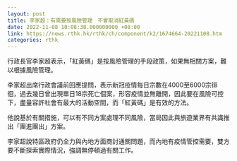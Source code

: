 ```yaml
---
layout: post
title: 李家超：有需要按風險管理　不會取消紅黃碼
date: 2022-11-08 10:08:38.000000000 +08:00
link: https://news.rthk.hk/rthk/ch/component/k2/1674664-20221108.htm
categories: rthk
---
```


行政長官李家超表示，「紅黃碼」是按風險管理的手段政策，如果無相關方案，難以根據風險管理。

李家超出席行政會議前回應提問，表示新冠疫情每日宗數在4000至6000宗徘徊，過去幾日曾出現單日18宗死亡個案，形容疫情並無離開，因此要在風險可控下，盡量容許社會有最大的活動空間，而「紅黃碼」是有效的方法。

他說基於有關措施，可以有不同方案處理不同風險，當局因此與旅遊業界有共識推出「團進團出」方案。

李家超說特區政府仍全力與內地方面商討通關問題，而內地有疫情管控需要，雙方要不斷探索實際情況，強調無停頓過有關工作。

